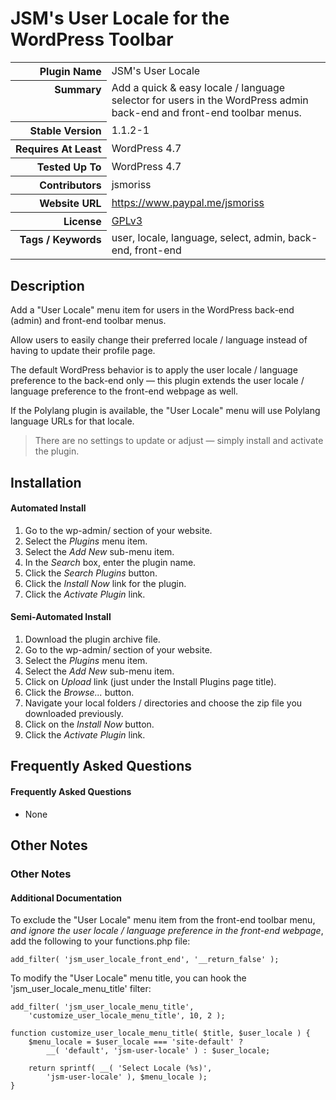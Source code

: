 <h1>JSM&#039;s User Locale for the WordPress Toolbar</h1>

<table>
<tr><th align="right" valign="top" nowrap>Plugin Name</th><td>JSM&#039;s User Locale</td></tr>
<tr><th align="right" valign="top" nowrap>Summary</th><td>Add a quick &amp; easy locale / language selector for users in the WordPress admin back-end and front-end toolbar menus.</td></tr>
<tr><th align="right" valign="top" nowrap>Stable Version</th><td>1.1.2-1</td></tr>
<tr><th align="right" valign="top" nowrap>Requires At Least</th><td>WordPress 4.7</td></tr>
<tr><th align="right" valign="top" nowrap>Tested Up To</th><td>WordPress 4.7</td></tr>
<tr><th align="right" valign="top" nowrap>Contributors</th><td>jsmoriss</td></tr>
<tr><th align="right" valign="top" nowrap>Website URL</th><td><a href="https://www.paypal.me/jsmoriss">https://www.paypal.me/jsmoriss</a></td></tr>
<tr><th align="right" valign="top" nowrap>License</th><td><a href="https://www.gnu.org/licenses/gpl.txt">GPLv3</a></td></tr>
<tr><th align="right" valign="top" nowrap>Tags / Keywords</th><td>user, locale, language, select, admin, back-end, front-end</td></tr>
</table>

<h2>Description</h2>

<p>Add a "User Locale" menu item for users in the WordPress back-end (admin) and front-end toolbar menus.</p>

<p>Allow users to easily change their preferred locale / language instead of having to update their profile page.</p>

<p>The default WordPress behavior is to apply the user locale / language preference to the back-end only &mdash; this plugin extends the user locale / language preference to the front-end webpage as well.</p>

<p>If the Polylang plugin is available, the "User Locale" menu will use Polylang language URLs for that locale.</p>

<blockquote>
<p>There are no settings to update or adjust &mdash; simply install and activate the plugin.</p>
</blockquote>


<h2>Installation</h2>

<h4>Automated Install</h4>

<ol>
<li>Go to the wp-admin/ section of your website.</li>
<li>Select the <em>Plugins</em> menu item.</li>
<li>Select the <em>Add New</em> sub-menu item.</li>
<li>In the <em>Search</em> box, enter the plugin name.</li>
<li>Click the <em>Search Plugins</em> button.</li>
<li>Click the <em>Install Now</em> link for the plugin.</li>
<li>Click the <em>Activate Plugin</em> link.</li>
</ol>

<h4>Semi-Automated Install</h4>

<ol>
<li>Download the plugin archive file.</li>
<li>Go to the wp-admin/ section of your website.</li>
<li>Select the <em>Plugins</em> menu item.</li>
<li>Select the <em>Add New</em> sub-menu item.</li>
<li>Click on <em>Upload</em> link (just under the Install Plugins page title).</li>
<li>Click the <em>Browse...</em> button.</li>
<li>Navigate your local folders / directories and choose the zip file you downloaded previously.</li>
<li>Click on the <em>Install Now</em> button.</li>
<li>Click the <em>Activate Plugin</em> link.</li>
</ol>


<h2>Frequently Asked Questions</h2>

<h4>Frequently Asked Questions</h4>

<ul>
<li>None</li>
</ul>


<h2>Other Notes</h2>

<h3>Other Notes</h3>
<h4>Additional Documentation</h4>

<p>To exclude the "User Locale" menu item from the front-end toolbar menu, <em>and ignore the user locale / language preference in the front-end webpage</em>, add the following to your functions.php file:</p>

<pre><code>add_filter( 'jsm_user_locale_front_end', '__return_false' );
</code></pre>

<p>To modify the "User Locale" menu title, you can hook the 'jsm_user_locale_menu_title' filter:</p>

<pre><code>add_filter( 'jsm_user_locale_menu_title', 
    'customize_user_locale_menu_title', 10, 2 );

function customize_user_locale_menu_title( $title, $user_locale ) {
    $menu_locale = $user_locale === 'site-default' ? 
        __( 'default', 'jsm-user-locale' ) : $user_locale;

    return sprintf( __( 'Select Locale (%s)',
        'jsm-user-locale' ), $menu_locale );
}
</code></pre>


